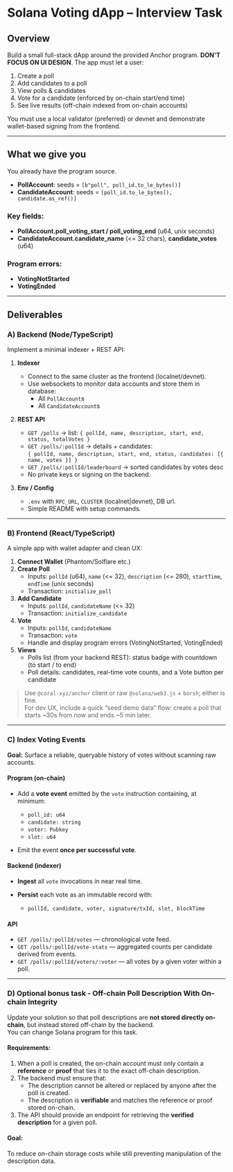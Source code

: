 # Solana Voting dApp – Interview Task

## Overview

Build a small full-stack dApp around the provided Anchor program.
**DON'T FOCUS ON UI DESIGN**.
The app must let a user:

1. Create a poll
2. Add candidates to a poll
3. View polls & candidates
4. Vote for a candidate (enforced by on-chain start/end time)
5. See live results (off-chain indexed from on-chain accounts)

You must use a local validator (preferred) or devnet and demonstrate wallet-based signing from the frontend.

---

## What we give you

You already have the program source.

- **PollAccount**: seeds = `[b"poll", poll_id.to_le_bytes()]`
- **CandidateAccount**: seeds = `[poll_id.to_le_bytes(), candidate.as_ref()]`

### Key fields:
- **PollAccount.poll_voting_start / poll_voting_end** (u64, unix seconds)
- **CandidateAccount.candidate_name** (<= 32 chars), **candidate_votes** (u64)

### Program errors:
- **VotingNotStarted**
- **VotingEnded**

---

## Deliverables

### A) Backend (Node/TypeScript)

Implement a minimal indexer + REST API:

1. **Indexer**
   - Connect to the same cluster as the frontend (localnet/devnet).
   - Use websockets to monitor data accounts and store them in database:
     - All `PollAccount`s
     - All `CandidateAccount`s

2. **REST API**
   - `GET /polls` → list: `{ pollId, name, description, start, end, status, totalVotes }`
   - `GET /polls/:pollId` → details + candidates:  
     `{ pollId, name, description, start, end, status, candidates: [{ name, votes }] }`
   - `GET /polls/:pollId/leaderboard` → sorted candidates by votes desc
   - No private keys or signing on the backend.

3. **Env / Config**
   - `.env` with `RPC_URL`, `CLUSTER` (localnet|devnet), DB url.
   - Simple README with setup commands.

---

### B) Frontend (React/TypeScript)

A simple app with wallet adapter and clean UX:

1. **Connect Wallet** (Phantom/Solflare etc.)
2. **Create Poll**
   - Inputs: `pollId` (u64), `name` (<= 32), `description` (<= 280), `startTime`, `endTime` (unix seconds)
   - Transaction: `initialize_poll`
3. **Add Candidate**
   - Inputs: `pollId`, `candidateName` (<= 32)
   - Transaction: `initialize_candidate`
4. **Vote**
   - Inputs: `pollId`, `candidateName`
   - Transaction: `vote`
   - Handle and display program errors (VotingNotStarted, VotingEnded)
5. **Views**
   - Polls list (from your backend REST): status badge with countdown (to start / to end)
   - Poll details: candidates, real-time vote counts, and a Vote button per candidate

> Use `@coral-xyz/anchor` client or raw `@solana/web3.js` + `borsh`; either is fine.  
> For dev UX, include a quick “seed demo data” flow: create a poll that starts ~30s from now and ends ~5 min later.

---

### C) Index Voting Events

**Goal:** Surface a reliable, queryable history of votes without scanning raw accounts.

#### Program (on-chain)

* Add a **vote event** emitted by the `vote` instruction containing, at minimum:

  * `poll_id: u64`
  * `candidate: string`
  * `voter: Pubkey`
  * `slot: u64`
* Emit the event **once per successful vote**.

#### Backend (indexer)

* **Ingest** all `vote` invocations in near real time.
* **Persist** each vote as an immutable record with:

  * `pollId, candidate, voter, signature/txId, slot, blockTime`

#### API

* `GET /polls/:pollId/votes` — chronological vote feed.
* `GET /polls/:pollId/vote-stats` — aggregated counts per candidate derived from events.
* `GET /polls/:pollId/voters/:voter` — all votes by a given voter within a poll.

---

### D) Optional bonus task - Off-chain Poll Description With On-chain Integrity

Update your solution so that poll descriptions are **not stored directly on-chain**, but instead stored off-chain by the backend.  
You can change Solana program for this task.

#### Requirements:
1. When a poll is created, the on-chain account must only contain a **reference** or **proof** that ties it to the exact off-chain description.
2. The backend must ensure that:
   - The description cannot be altered or replaced by anyone after the poll is created.
   - The description is **verifiable** and matches the reference or proof stored on-chain.
3. The API should provide an endpoint for retrieving the **verified description** for a given poll.

#### Goal:
To reduce on-chain storage costs while still preventing manipulation of the description data.